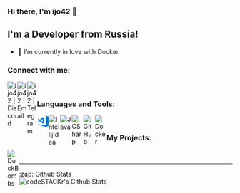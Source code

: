 ### Hi there, I'm ijo42 👋

## I'm a Developer from Russia!

- 🌱 I’m currently in love with Docker

### Connect with me:

[<img align="left" alt="ijo42 | Discord" width="22px" src="https://cdn.jsdelivr.net/npm/simple-icons@3.4.1/icons/discord.svg" />][discord]
[<img align="left" alt="ijo42 | Email" width="22px" src="https://img2.freepng.ru/20180412/xoe/kisspng-ipma-email-telephone-message-email-icon-5acf3645669bb2.7856239115235292854203.jpg" />][email]
[<img align="left" alt="ijo42 | Telegram" width="22px" src="https://cdn.jsdelivr.net/npm/simple-icons@3.7.0/icons/telegram.svg" />][telegram]
<br />

### Languages and Tools:

[<img align="left" alt="Visual Studio Code" width="26px" src="https://raw.githubusercontent.com/github/explore/80688e429a7d4ef2fca1e82350fe8e3517d3494d/topics/visual-studio-code/visual-studio-code.png" />][github]
[<img align="left" alt="IntellijIdea" width="26px" src="https://cdn.jsdelivr.net/npm/simple-icons@3.4.1/icons/intellijidea.svg" />][github]
[<img align="left" alt="Java"   width="26px" src="https://cdn.jsdelivr.net/npm/simple-icons@3.4.1/icons/java.svg" />][github]
[<img align="left" alt="CSharp" width="26px" src="https://cdn.jsdelivr.net/npm/simple-icons@3.4.1/icons/csharp.svg" />][github]
[<img align="left" alt="GitHub" width="26px" src="https://cdn.jsdelivr.net/npm/simple-icons@3.7.0/icons/github.svg" />][github]
[<img align="left" alt="Docker" width="26px" src="https://cdn.jsdelivr.net/npm/simple-icons@3.4.1/icons/docker.svg" />][dockerhub]

<br />

### My Projects:
[<img align="left" alt="DuckBombs" width="26px" src="https://cdn.jsdelivr.net/npm/simple-icons@3.7.0/icons/googleplay.svg" />][gplay]
<br />

---

  <summary>:zap: Github Stats</summary>

  <img align="left" alt="codeSTACKr's Github Stats" src="https://github-readme-stats.vercel.app/api?username=ijo42&bg_color=30,e96443,904e95&title_color=fff&text_color=fff&show_icons=true&hide_border=true" />


[discord]: https://discord.gg/4ZYazbM
[github]: https://github.com/ijo42
[email]: mailto:admin@ijo42.ru
[dockerhub]: https://hub.docker.com/u/ijo42
[telegram]: https://t.me/JoshOOOWAH
[gplay]: https://duck.ijo42.ru
